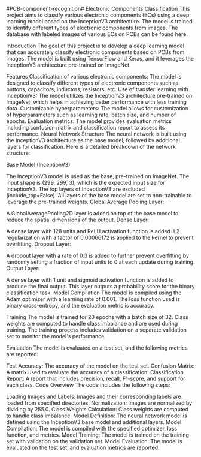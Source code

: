 #PCB-component-recognition#
Electronic Components Classification
This project aims to classify various electronic components (ECs) using a deep learning model based on the InceptionV3 architecture. The model is trained to identify different types of electronic components from images. The database with labeled images of various ECs on PCBs can be found here.

Introduction
The goal of this project is to develop a deep learning model that can accurately classify electronic components based on PCBs from images. The model is built using TensorFlow and Keras, and it leverages the InceptionV3 architecture pre-trained on ImageNet.

Features
Classification of various electronic components: The model is designed to classify different types of electronic components such as buttons, capacitors, inductors, resistors, etc.
Use of transfer learning with InceptionV3: The model utilizes the InceptionV3 architecture pre-trained on ImageNet, which helps in achieving better performance with less training data.
Customizable hyperparameters: The model allows for customization of hyperparameters such as learning rate, batch size, and number of epochs.
Evaluation metrics: The model provides evaluation metrics including confusion matrix and classification report to assess its performance.
Neural Network Structure
The neural network is built using the InceptionV3 architecture as the base model, followed by additional layers for classification. Here is a detailed breakdown of the network structure:

Base Model (InceptionV3):

The InceptionV3 model is used as the base, pre-trained on ImageNet.
The input shape is (299, 299, 3), which is the expected input size for InceptionV3.
The top layers of InceptionV3 are excluded (include_top=False).
All layers of the base model are set to non-trainable to leverage the pre-trained weights.
Global Average Pooling Layer:

A GlobalAveragePooling2D layer is added on top of the base model to reduce the spatial dimensions of the output.
Dense Layer:

A dense layer with 128 units and ReLU activation function is added.
L2 regularization with a factor of 0.00066172 is applied to the kernel to prevent overfitting.
Dropout Layer:

A dropout layer with a rate of 0.3 is added to further prevent overfitting by randomly setting a fraction of input units to 0 at each update during training.
Output Layer:

A dense layer with 1 unit and sigmoid activation function is added to produce the final output. This layer outputs a probability score for the binary classification task.
Model Compilation
The model is compiled using the Adam optimizer with a learning rate of 0.001. The loss function used is binary cross-entropy, and the evaluation metric is accuracy.

Training
The model is trained for 20 epochs with a batch size of 32. Class weights are computed to handle class imbalance and are used during training. The training process includes validation on a separate validation set to monitor the model's performance.

Evaluation
The model is evaluated on a test set, and the following metrics are reported:

Test Accuracy: The accuracy of the model on the test set.
Confusion Matrix: A matrix used to evaluate the accuracy of a classification.
Classification Report: A report that includes precision, recall, F1-score, and support for each class.
Code Overview
The code includes the following steps:

Loading Images and Labels: Images and their corresponding labels are loaded from specified directories.
Normalization: Images are normalized by dividing by 255.0.
Class Weights Calculation: Class weights are computed to handle class imbalance.
Model Definition: The neural network model is defined using the InceptionV3 base model and additional layers.
Model Compilation: The model is compiled with the specified optimizer, loss function, and metrics.
Model Training: The model is trained on the training set with validation on the validation set.
Model Evaluation: The model is evaluated on the test set, and evaluation metrics are reported.
